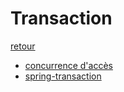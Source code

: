# Transaction

[retour](./../index-spring-jdbc.md)

- [concurrence d'accès](./notes/concurrence-acces.md)
- [spring-transaction](./notes/spring-transaction.md)
